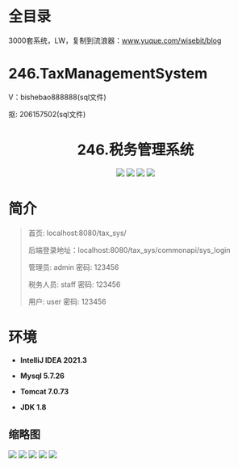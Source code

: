 # 全目录

3000套系统，LW，复制到流浪器：www.yuque.com/wisebit/blog

# 246.TaxManagementSystem

<p>V：bishebao888888(sql文件)</p>
<p>抠: 206157502(sql文件)</p>

<p><h1 align="center">246.税务管理系统</h1></p>


<p align="center">
	<img src="https://img.shields.io/badge/jdk-1.8-orange.svg"/>
    <img src="https://img.shields.io/badge/springboot-5.x-lightgrey.svg"/>
    <img src="https://img.shields.io/badge/jsp-3.x-blue.svg"/>
    <img src="https://img.shields.io/badge/mybatis-5.x-yellow.svg"/>
</p>

# 简介
>
> 
> 
> 首页: localhost:8080/tax_sys/
>
> 后端登录地址：localhost:8080/tax_sys/commonapi/sys_login
>
> 管理员: admin   密码: 123456
>  
> 税务人员: staff 密码: 123456
> 
> 用户: user 密码: 123456

# 环境

- <b>IntelliJ IDEA 2021.3</b>

- <b>Mysql 5.7.26</b>

- <b>Tomcat 7.0.73</b>

- <b>JDK 1.8</b>




## 缩略图

![](https://bitwise.oss-cn-heyuan.aliyuncs.com/2024/9/10/d92d6e3f-b0ca-4262-9cd3-da45205ff3d0.png)
![](https://bitwise.oss-cn-heyuan.aliyuncs.com/2024/9/10/e3921ec6-f96c-4d5c-a4a8-76c37823d860.png)
![](https://bitwise.oss-cn-heyuan.aliyuncs.com/2024/9/10/b2fd34c2-1729-4a56-9e1d-f06e429f18b4.png)
![](https://bitwise.oss-cn-heyuan.aliyuncs.com/2024/9/10/3124e4c7-59f9-47d5-a3a4-cbeb3c7d1fde.png)
![](https://bitwise.oss-cn-heyuan.aliyuncs.com/2024/9/10/b7cbf101-85af-485e-96e1-48bfa50f7c59.png)





